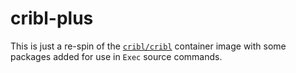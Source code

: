 # cribl-plus

This is just a re-spin of the [`cribl/cribl`](https://hub.docker.com/r/cribl/cribl) container image with some packages added for use in `Exec` source commands.
